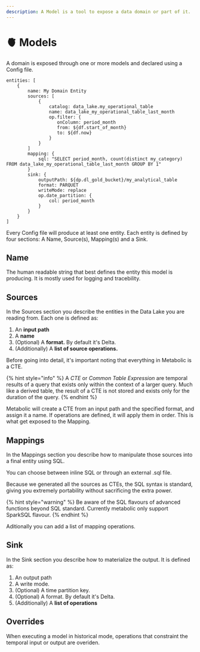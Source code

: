 ```yaml
---
description: A Model is a tool to expose a data domain or part of it.
---
```


# 🫀 Models

A domain is exposed through one or more models and declared using a Config file.

```hoon
entities: [
    {
        name: My Domain Entity
        sources: [
            {
                catalog: data_lake.my_operational_table
                name: data_lake_my_operational_table_last_month
                op.filter: {
                   onColumn: period_month
                   from: ${df.start_of_month}
                   to: ${df.now}
                }
            }
        ]
        mapping: {
            sql: "SELECT period_month, count(distinct my_category) FROM data_lake_my_operational_table_last_month GROUP BY 1"
        }
        sink: {
            outputPath: ${dp.dl_gold_bucket}/my_analytical_table
            format: PARQUET
            writeMode: replace
            op.date_partition: {
                col: period_month
            }
        }
    }
]
```

Every Config file will produce at least one entity. Each entity is defined by four sections: A Name, Source(s), Mapping(s) and a Sink.

## Name

The human readable string that best defines the entity this model is producing. It is mostly used for logging and tracebility.

## Sources

In the Sources section you describe the entities in the Data Lake you are reading from. Each one is defined as:

1. An **input path**
2. A **name**
3. (Optional) A **format.** By default it's Delta.
4. (Additionally) A **list of source operations.**

Before going into detail, it's important noting that everything in Metabolic is a CTE.

{% hint style="info" %}
A _CTE_ or _Common Table Expression_ are temporal results of a query that exists only within the context of a larger query. Much like a derived table, the result of a CTE is not stored and exists only for the duration of the query.
{% endhint %}

Metabolic will create a CTE from an input path and the specified format, and assign it a name. If operations are defined, it will apply them in order. This is what get exposed to the Mapping.

## Mappings

In the Mappings section you describe how to manipulate those sources into a final entity using SQL.

You can choose between inline SQL or through an external .sql file.

Because we generated all the sources as CTEs, the SQL syntax is standard, giving you extremely portability without sacrificing the extra power.

{% hint style="warning" %}
Be aware of the SQL flavours of advanced functions beyond SQL standard. Currently metabolic only support SparkSQL flavour.
{% endhint %}

Aditionally you can add a list of mapping operations.

## Sink

In the Sink section you describe how to materialize the output. It is defined as:

1. An output path
2. A write mode.
3. (Optional) A time partition key.
4. (Optional) A format. By default it's Delta.
5. (Additionally) A **list of operations**

## Overrides

When executing a model in historical mode, operations that constraint the temporal input or output are overiden.

